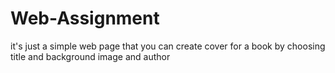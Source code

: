 # Web-Assignment
it's just a simple web page that you can create cover for a book by choosing title and background image and author 
